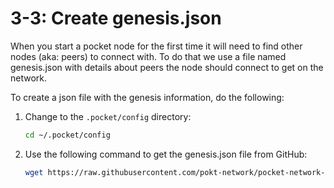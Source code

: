 # 3-3: Create genesis.json

When you start a pocket node for the first time it will need to find other nodes (aka: peers) to connect with. To do that we use a file named genesis.json with details about peers the node should connect to get on the network.

To create a json file with the genesis information, do the following:

1. Change to the `.pocket/config` directory:
    ```bash
    cd ~/.pocket/config
    ```
2. Use the following command to get the genesis.json file from GitHub:
    ```bash
    wget https://raw.githubusercontent.com/pokt-network/pocket-network-genesis/master/mainnet/genesis.json genesis.json
    ```